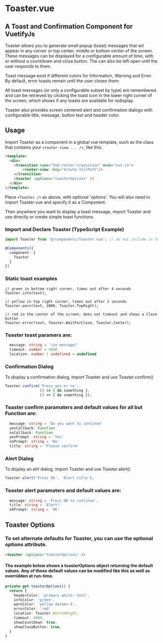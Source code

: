 # Toaster.vue
## A Toast and Confirmation Component for VuetifyJs

Toaster allows you to generate small popup (toast) messages that wil
appear in any corner or top center, middle or bottom center of the screen. These messages can be displayed for a configurable amount of time, with or without a countdown and close button. The can also be left open until the user responds to them.

Toast message exist if different colors for Information, Warning and Error. By default, error toasts remain until the user closes them.

All toast messages (or only a configurable subset by type) are remembered and can be retrieved by clicking the toast icon in the lower right corner of the screen, which shows if any toasts are available for redisplay.

Toaster also provides screen centered alert and confirmation dialogs with configurable title, message, button text and header color.

## Usage

Import Toaster as a component in a global vue template, such as the class that contains your ```<router-view ... />```, like this:

```html
<template>
  <div>
    <transition name="hub-router-transition" mode="out-in">
        <router-view :key="$route.fullPath"/>
    </transition>
    <toaster :options="toasterOptions" />
  </div>
</template>
```

Place ``` <Toaster /> ``` as above, with optional 'options'. You will also need to import Toaster.vue and specify it as a Component.

Then anywhere you want to display a toast message, import Toaster and use directly or create simple toast functions.

### Import and Declare Toaster (TypeScript Example)

```ts
import Toaster from '@/components/Toaster.vue'; // do not include in the template or add as a component!

@Components({
  component: {
    Toaster
  }
})
```

### Static toast examples

```
// green in bottom right corner, times out after 4 seconds
Toaster.info(text);

// yellow in top right corner, times out after 2 seconds
Toaster.warn(text, 2000, Toaster.TopRight);

// red in the center of the screen, does not timeout and shows a Close button
Toaster.error(text, Toaster.WaitForClose, Toaster.Center);
```

### Toaster toast paramers are:

```ts
  message: string = '(no message)'
  timeout: number = 4000
  location: number | undefined = undefined
  ```

### Confirmation Dialog

To display a confirmation dialog, import Toaster and use Toaster.confirm()

```ts
Toaster.confirm('Press yes or no',
                () => { do something },
                () => { do something });
```

### Toaster confirm paramaters and default values for all but Function are:
```ts
  message: string = 'Do you want to continue'
  yesCallback: Function
  noCallback: Function
  yesPrompt: string = 'Yes'
  noPrompt: string = 'No'
  title: string = 'Please confirm'
```

### Alert Dialog

To display an alrt dialog, import Toaster and use Toaster.alert()

```ts
Toaster.alert('Press Ok', 'Alert title');
```

### Toaster alert paramaters and default values are:

```ts
  message: string = 'Press OK to continue',
  title: string = 'Alert!'
  okPrompt: string = 'OK'
  ```

## Toaster Options

### To set alternate defaults for Toaster, you can use the optional options attribute.

```html
<toaster :options="toasterOptions" />
```

#### The example below shows a toasterOptions object returning the **default values**. Any of these default values can be modified like this as well as overridden at run-time.

```ts
private get toasterOptions() {
  return {
    headerColor: 'primary white--text',
    infoColor: 'green',
    warnColor: 'yellow darken-3',
    errorColor: 'red'
    location: Toaster.BottomRight,
    timeout: 4000,
    showCountdown: true,
    showCloseButton: true,
  }
}
```